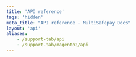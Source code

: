 ```yaml
---
title: 'API reference'
tags: 'hidden'
meta_title: "API reference - MultiSafepay Docs"
layout: 'api'
aliases:
    - /support-tab/api
    - /support-tab/magento2/api
---
```

